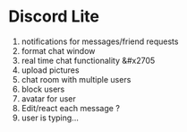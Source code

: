 # Discord Lite

1. notifications for messages/friend requests
2. format chat window
3. real time chat functionality &#x2705
4. upload pictures
5. chat room with multiple users
6. block users
7. avatar for user
8. Edit/react each message ?
9. user is typing...
